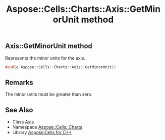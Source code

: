 ﻿---
title: Aspose::Cells::Charts::Axis::GetMinorUnit method
linktitle: GetMinorUnit
second_title: Aspose.Cells for C++ API Reference
description: 'Aspose::Cells::Charts::Axis::GetMinorUnit method. Represents the minor units for the axis in C++.'
type: docs
weight: 1700
url: /cpp/aspose.cells.charts/axis/getminorunit/
---
## Axis::GetMinorUnit method


Represents the minor units for the axis.

```cpp
double Aspose::Cells::Charts::Axis::GetMinorUnit()
```

## Remarks


The minor units must be greater than zero.
## See Also

* Class [Axis](../)
* Namespace [Aspose::Cells::Charts](../../)
* Library [Aspose.Cells for C++](../../../)
